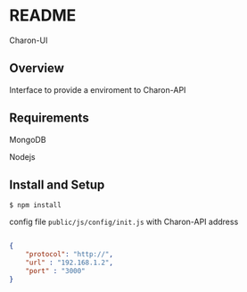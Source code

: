 # README #

Charon-UI

## Overview

Interface to provide a enviroment to Charon-API

## Requirements

MongoDB

Nodejs

## Install and Setup

`$ npm install`

config file `public/js/config/init.js` with Charon-API address

```json

{
    "protocol": "http://",
    "url" : "192.168.1.2",
    "port" : "3000"
}

```
